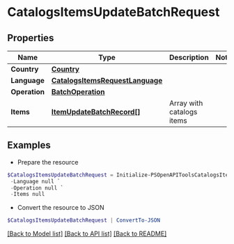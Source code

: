 # CatalogsItemsUpdateBatchRequest
## Properties

Name | Type | Description | Notes
------------ | ------------- | ------------- | -------------
**Country** | [**Country**](Country.md) |  | 
**Language** | [**CatalogsItemsRequestLanguage**](CatalogsItemsRequestLanguage.md) |  | 
**Operation** | [**BatchOperation**](BatchOperation.md) |  | 
**Items** | [**ItemUpdateBatchRecord[]**](ItemUpdateBatchRecord.md) | Array with catalogs items | 

## Examples

- Prepare the resource
```powershell
$CatalogsItemsUpdateBatchRequest = Initialize-PSOpenAPIToolsCatalogsItemsUpdateBatchRequest  -Country null `
 -Language null `
 -Operation null `
 -Items null
```

- Convert the resource to JSON
```powershell
$CatalogsItemsUpdateBatchRequest | ConvertTo-JSON
```

[[Back to Model list]](../README.md#documentation-for-models) [[Back to API list]](../README.md#documentation-for-api-endpoints) [[Back to README]](../README.md)

